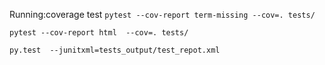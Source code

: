 Running:coverage test ```pytest --cov-report term-missing --cov=. tests/```

```pytest --cov-report html  --cov=. tests/```


```py.test  --junitxml=tests_output/test_repot.xml```